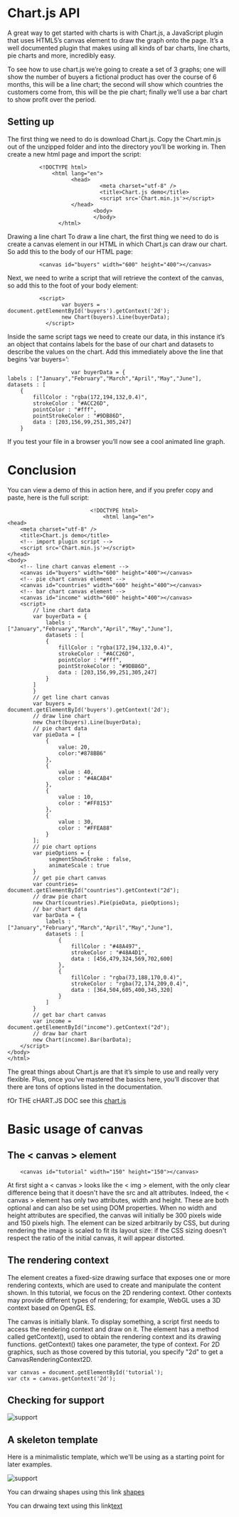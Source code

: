 
# Chart.js API

A great way to get started with charts is with Chart.js, a JavaScript plugin that uses HTML5’s canvas element to draw the graph onto the page. It’s a well documented plugin that makes using all kinds of bar charts, line charts, pie charts and more, incredibly easy.

To see how to use chart.js we’re going to create a set of 3 graphs; one will show the number of buyers a fictional product has over the course of 6 months, this will be a line chart; the second will show which countries the customers come from, this will be the pie chart; finally we’ll use a bar chart to show profit over the period.


## Setting up

The first thing we need to do is download Chart.js. Copy the Chart.min.js out of the unzipped folder and into the directory you’ll be working in. Then create a new html page and import the script:
              
              <!DOCTYPE html>
                  <html lang="en">
                        <head>
                                 <meta charset="utf-8" />
                                 <title>Chart.js demo</title>
                                 <script src='Chart.min.js'></script>
                        </head>
                               <body>
                               </body>
                    </html>

Drawing a line chart
To draw a line chart, the first thing we need to do is create a canvas element in our HTML in which Chart.js can draw our chart. So add this to the body of our HTML page:
                    
              <canvas id="buyers" width="600" height="400"></canvas>

Next, we need to write a script that will retrieve the context of the canvas, so add this to the foot of your body element:

              <script>
                     var buyers = document.getElementById('buyers').getContext('2d');
                     new Chart(buyers).Line(buyerData);
                </script>
                
                
                
Inside the same script tags we need to create our data, in this instance it’s an object that contains labels for the base of our chart and datasets to describe the values on the chart. Add this immediately above the line that begins ‘var buyers=’:


                        var buyerData = {
	labels : ["January","February","March","April","May","June"],
	datasets : [
		{
			fillColor : "rgba(172,194,132,0.4)",
			strokeColor : "#ACC26D",
			pointColor : "#fff",
			pointStrokeColor : "#9DB86D",
			data : [203,156,99,251,305,247]
		}
    
    
If you test your file in a browser you’ll now see a cool animated line graph.

 # Conclusion
 You can view a demo of this in action here, and if you prefer copy and paste, here is the full script:
 
                              <!DOCTYPE html>
                                  <html lang="en">
    <head>
        <meta charset="utf-8" />
        <title>Chart.js demo</title>
        <!-- import plugin script -->
        <script src='Chart.min.js'></script>
    </head>
    <body>
        <!-- line chart canvas element -->
        <canvas id="buyers" width="600" height="400"></canvas>
        <!-- pie chart canvas element -->
        <canvas id="countries" width="600" height="400"></canvas>
        <!-- bar chart canvas element -->
        <canvas id="income" width="600" height="400"></canvas>
        <script>
            // line chart data
            var buyerData = {
                labels : ["January","February","March","April","May","June"],
                datasets : [
                {
                    fillColor : "rgba(172,194,132,0.4)",
                    strokeColor : "#ACC26D",
                    pointColor : "#fff",
                    pointStrokeColor : "#9DB86D",
                    data : [203,156,99,251,305,247]
                }
            ]
            }
            // get line chart canvas
            var buyers = document.getElementById('buyers').getContext('2d');
            // draw line chart
            new Chart(buyers).Line(buyerData);
            // pie chart data
            var pieData = [
                {
                    value: 20,
                    color:"#878BB6"
                },
                {
                    value : 40,
                    color : "#4ACAB4"
                },
                {
                    value : 10,
                    color : "#FF8153"
                },
                {
                    value : 30,
                    color : "#FFEA88"
                }
            ];
            // pie chart options
            var pieOptions = {
                 segmentShowStroke : false,
                 animateScale : true
            }
            // get pie chart canvas
            var countries= document.getElementById("countries").getContext("2d");
            // draw pie chart
            new Chart(countries).Pie(pieData, pieOptions);
            // bar chart data
            var barData = {
                labels : ["January","February","March","April","May","June"],
                datasets : [
                    {
                        fillColor : "#48A497",
                        strokeColor : "#48A4D1",
                        data : [456,479,324,569,702,600]
                    },
                    {
                        fillColor : "rgba(73,188,170,0.4)",
                        strokeColor : "rgba(72,174,209,0.4)",
                        data : [364,504,605,400,345,320]
                    }
                ]
            }
            // get bar chart canvas
            var income = document.getElementById("income").getContext("2d");
            // draw bar chart
            new Chart(income).Bar(barData);
        </script>
    </body>
    </html>
    
The great things about Chart.js are that it’s simple to use and really very flexible. Plus, once you’ve mastered the basics here, you’ll discover that there are tons of options listed in the documentation.


fOr THE cHART.JS DOC see this [chart.js](http://www.chartjs.org/docs/)


# Basic usage of canvas

  ## The < canvas > element
  		
		<canvas id="tutorial" width="150" height="150"></canvas>
		
  At first sight a < canvas > looks like the < img > element, with the only clear difference being that it doesn't have the src and alt attributes. Indeed, the < canvas > element has only two attributes, width and height. These are both optional and can also be set using DOM properties. When no width and height attributes are specified, the canvas will initially be 300 pixels wide and 150 pixels high. The element can be sized arbitrarily by CSS, but during rendering the image is scaled to fit its layout size: if the CSS sizing doesn't respect the ratio of the initial canvas, it will appear distorted.
  
  
  ## The rendering context
  The <canvas> element creates a fixed-size drawing surface that exposes one or more rendering contexts, which are used to create and manipulate the content shown. In this tutorial, we focus on the 2D rendering context. Other contexts may provide different types of rendering; for example, WebGL uses a 3D context based on OpenGL ES.

The canvas is initially blank. To display something, a script first needs to access the rendering context and draw on it. The <canvas> element has a method called getContext(), used to obtain the rendering context and its drawing functions. getContext() takes one parameter, the type of context. For 2D graphics, such as those covered by this tutorial, you specify "2d" to get a CanvasRenderingContext2D.
	
	var canvas = document.getElementById('tutorial');
	var ctx = canvas.getContext('2d');
	
## Checking for support

![support](supp.png)


## A skeleton template

Here is a minimalistic template, which we'll be using as a starting point for later examples.

![support](tem.png)



You can drwaing shapes using this link [shapes](https://developer.mozilla.org/en-US/docs/Web/API/Canvas_API/Tutorial/Drawing_shapes)

You can drwaing text using this link[text](https://developer.mozilla.org/en-US/docs/Web/API/Canvas_API/Tutorial/Drawing_shapes)



	
	
	

